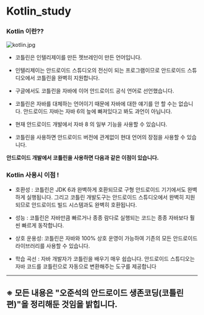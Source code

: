 # Kotlin_study

### Kotlin 이란??
![kotlin.jpg](/desktop/kotlin.jpg)
- 코틀린은 인텔리제이를 만든 젯브레인이 만든 언어입니다. 

- 인텔리제이는 안드로이드 스튜디오의 전신이 되는 프로그램이므로 안드로이드 스튜디오에서 코틀린을 완벽히 지원합니다. 
- 구글에서도 코틀린을 자바에 이어 안드로이드 공식 언어로 선언했습니다.

- 코틀린은 자바를 대체하는 언어이기 때문에 자바에 대한 얘기를 안 할 수는 없습니다. 안드로이드 자바는 자바 6의 늪에 빠져있다고 봐도 과언이 아닙니다.
- 현재 안드로이드 개발에서 자바 8 의 일부 기능을 사용할 수 있습니다. 

- 코틀린을 사용하면 안드로이드 버전에 관계없이 현대 언어의 장점을 사용할 수 있습니다. 
 
 
 **안드로이드 개발에서 코틀린을 사용하면 다음과 같은 이점이 있습니다.**

### Kotlin 사용시 이점 !
  - 호환성 : 코틀린은 JDK 6과 완벽하게 호환되므로 구형 안드로이드 기기에서도 완벽하게 실행됩니다. 그리고 코틀린 개발도구는 안드로이드 스튜디오에서 완벽히 
  지원되므로 안드로이드 빌드 시스템과도 완벽히 호환됩니다.
  
  - 성능 : 코틀린은 자바만큼 빠르거나 종종 람다로 실행되는 코드는 종종 자바보다 훨씬 빠르게 동작합니다. 
  
  - 상호 운용성: 코틀린은 자바와 100% 상호 운영이 가능하여 기존의 모든 안드로이드 라이브러리를 사용할 수 있습니다.
  
  - 학습 곡선 : 자바 개발자가 코틀린을 배우기 매우 쉽습니다. 안드로이드 스튜디오는 자바 코드를 코틀린으로 자동으로 변환해주는 도구를 제공합니다 
  
  
  ---
  **※ 모든 내용은 "오준석의 안드로이드 생존코딩(코틀린 편)"을 정리해둔 것임을 밝힙니다.**
---
